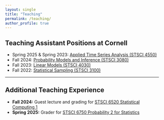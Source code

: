 ```yaml
---
layout: single
title: "Teaching"
permalink: /teaching/
author_profile: true
---
```


## Teaching Assistant Positions at Cornell

* Spring 2025 & Spring 2023: [Applied Time Series Analysis (STSCI 4550)](https://classes.cornell.edu/browse/roster/SP24/class/STSCI/4550)
* Fall 2024: [Probability Models and Inference (STSCI 3080)](https://classes.cornell.edu/browse/roster/FA24/class/STSCI/3080)
* Fall 2023: [Linear Models (STSCI 4030)](https://classes.cornell.edu/browse/roster/FA23/class/STSCI/4030)
* Fall 2022: [Statistical Sampling (STSCI 3100)](https://classes.cornell.edu/browse/roster/FA22/class/STSCI/3100)

---

## Additional Teaching Experience

* **Fall 2024:** Guest lecture and grading for [STSCI 6520 Statistical Computing 1](https://classes.cornell.edu/browse/roster/FA24/class/STSCI/6520)
* **Spring 2025:** Grader for [STSCI 6750 Probability 2 for Statistics](https://classes.cornell.edu/browse/roster/SP25/class/STSCI/6750)
